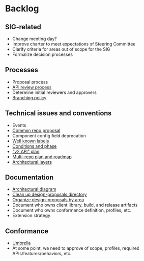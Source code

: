 # Backlog

## SIG-related

* Change meeting day?
* Improve charter to meet expectations of Steering Committee
* Clarify criteria for areas out of scope for the SIG
* Formalize decision processes

## Processes

* Proposal process
* [API review process](https://github.com/kubernetes/community/pull/419/files)
* Determine initial reviewers and approvers
* [Branching policy](https://github.com/kubernetes/community/issues/566)

## Technical issues and conventions

* Events
* [Common repo proposal](https://github.com/kubernetes/kubernetes/issues/50475)
* Component config field deprecation
* [Well known labels](https://groups.google.com/forum/#!topic/kubernetes-sig-architecture/PEp7NqWuFpw)
* [Conditions and phase](https://github.com/kubernetes/kubernetes/issues/7856)
* ["v2 API" plan](https://github.com/kubernetes/kubernetes/issues/8190)
* [Multi-repo plan and roadmap](https://github.com/kubernetes/kubernetes/issues/24343)
* [Architectural layers](https://github.com/kubernetes/community/issues/952)

## Documentation

* [Architectural diagram](https://github.com/kubernetes/community/issues/767)
* [Clean up design-proposals directory](https://github.com/kubernetes/community/issues/651)
* [Organize design-proposals by area](https://github.com/kubernetes/community/issues/918)
* Document who owns client library, build, and release artifacts
* Document who owns conformance definition, profiles, etc.
* Extension strategy

## Conformance

* [Umbrella](https://github.com/kubernetes/community/issues/432)
* At some point, we need to approve of scope, profiles, required APIs/features/behaviors, etc.
